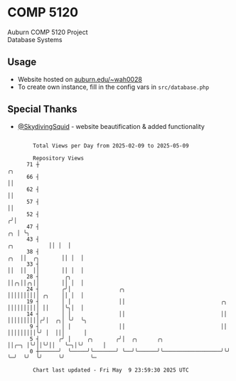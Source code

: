# COMP 5120
Auburn COMP 5120 Project  
Database Systems

## Usage
- Website hosted on [auburn.edu/~wah0028](https://webhome.auburn.edu/~wah0028/)
- To create own instance, fill in the config vars in `src/database.php`

## Special Thanks
- [@SkydivingSquid](https://github.com/SkydivingSquid) - website beautification & added functionality

```

        Total Views per Day from 2025-02-09 to 2025-05-09

        Repository Views
      71 ┼                                                                                    ╭╮
      66 ┤                                                                                    ││
      62 ┤                                                                                    ││
      57 ┤                                                                                    ││
      52 ┤                                                                                   ╭╯│
      47 ┤                                                                                ╭╮ │ ╰╮
      43 ┤                                                                   ╭╮           ││ │  │
      38 ┤                                                               ╭╮  ││  ╭╮       ││ │  │
      33 ┤                                                               ││  ││  ││       ││ │  │
      28 ┤        ╭╮                                                     ││╭╮││╭╮││       ││ │  │
      24 ┤       ╭╯│               ╭╮                                    ││││││││││ ╭╮    ││ │  │
      19 ┤       │ │               ││                              ╭╮    ││││││││││ ││    │╰╮│  │
      14 ┤       │ │               ││                              ││    ││││││││││╭╯│  ╭╮│ ╰╯  ╰╮
       9 ┤       │ │               ││                              ││    │││││││││╰╯ │  │││      │
       5 ┤      ╭╯ │     ╭╮       ╭╯│  ╭╮      ╭╮                  ││╭─╮ │╰╯││╰╯││   ╰─╮│╰╯      │
       0 ┼──────╯  ╰─────╯╰───────╯ ╰──╯╰──────╯╰──────────────────╯╰╯ ╰─╯  ╰╯  ╰╯     ╰╯        ╰─

        Chart last updated - Fri May  9 23:59:30 2025 UTC
        
```
